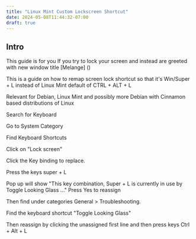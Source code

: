 ```yaml
---
title: "Linux Mint Custom Lockscreen Shortcut"
date: 2024-05-08T11:44:32-07:00
draft: true
---
```

## Intro

This guide is for you If you try to lock your screen and instead are greeted with new window title [Melange] ()

This is a guide on how to remap screen lock shortcut so that it's Win/Super + L instead of Linux Mint default of CTRL + ALT + L

Relevant for Debian, Linux Mint and possibly more Debian with Cinnamon based distributions of Linux

Search for Keyboard

Go to System Category

Find Keyboard Shortcuts

Click on "Lock screen"

Click the Key binding to replace.

Press the keys super + L

Pop up will show "This key combination, Super + L is currently in use by Toggle Looking Glass ..."
Press Yes to reassign

Then find under categories General > Troubleshooting.

Find the keyboard shortcut "Toggle Looking Glass"

Then reassign by clicking the unassigned first line and then press keys Ctrl + Alt + L